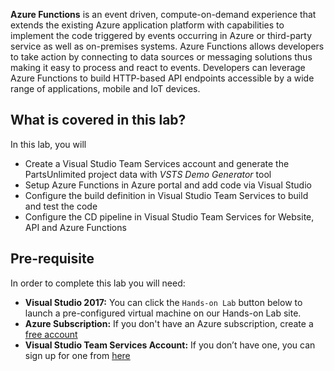 **Azure Functions** is an event driven, compute-on-demand experience that extends the existing Azure application platform with capabilities to implement the code triggered by events occurring in Azure or third-party service as well as on-premises systems. Azure Functions allows developers to take action by connecting to data sources or messaging solutions thus making it easy to process and react to events. Developers can leverage Azure Functions to build HTTP-based API endpoints accessible by a wide range of applications, mobile and IoT devices.
 
## What is covered in this lab?

 In this lab, you will
* Create a Visual Studio Team Services account and generate the PartsUnlimited project data with *VSTS Demo Generator* tool
* Setup Azure Functions in Azure portal and add code via Visual Studio
* Configure the build definition in Visual Studio Team Services to build and test the code
* Configure the CD pipeline in Visual Studio Team Services for Website, API and Azure Functions

## Pre-requisite

In order to complete this lab you will need:

* **Visual Studio 2017:** You can click the `Hands-on Lab` button below to launch a pre-configured virtual machine on our Hands-on Lab site. 
* **Azure Subscription:**  If you don't have an Azure subscription, create a [free account](https://azure.microsoft.com/en-us/free/?WT.mc_id=A261C142F) 
* **Visual Studio Team Services Account:**  If you don’t have one, you can sign up for one from [here](https://www.visualstudio.com/team-services/)
